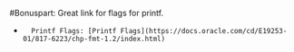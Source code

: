 


#Bonuspart: Great link for flags for printf.
+		Printf Flags: [Printf Flags](https://docs.oracle.com/cd/E19253-01/817-6223/chp-fmt-1.2/index.html)
